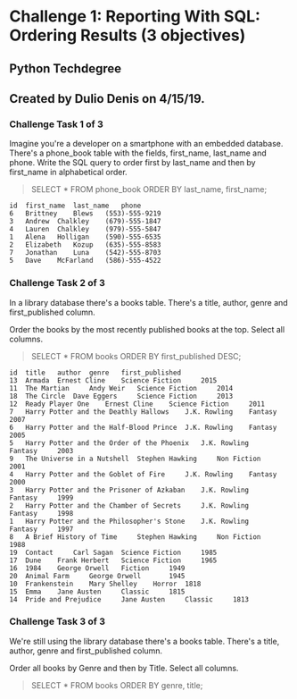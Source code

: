 # Challenge 1: Reporting With SQL: Ordering Results (3 objectives)
## Python Techdegree
## Created by Dulio Denis on 4/15/19.

### Challenge Task 1 of 3
Imagine you're a developer on a smartphone with an embedded database. There's a phone_book table with the fields, first_name, last_name and phone. Write the SQL query to order first by last_name and then by first_name in alphabetical order.

> SELECT * FROM phone_book ORDER BY last_name, first_name;
```
id 	first_name 	last_name 	phone
6 	Brittney 	Blews 	(553)-555-9219
3 	Andrew 	Chalkley 	(679)-555-1847
4 	Lauren 	Chalkley 	(979)-555-5847
1 	Alena 	Holligan 	(590)-555-6535
2 	Elizabeth 	Kozup 	(635)-555-8583
7 	Jonathan 	Luna 	(542)-555-8703
5 	Dave 	McFarland 	(586)-555-4522
```
### Challenge Task 2 of 3

In a library database there's a books table. There's a title, author, genre and first_published column.

Order the books by the most recently published books at the top. Select all columns.

> SELECT * FROM books ORDER BY first_published DESC;
```
id 	title 	author 	genre 	first_published
13 	Armada 	Ernest Cline 	Science Fiction 	2015
11 	The Martian 	Andy Weir 	Science Fiction 	2014
18 	The Circle 	Dave Eggers 	Science Fiction 	2013
12 	Ready Player One 	Ernest Cline 	Science Fiction 	2011
7 	Harry Potter and the Deathly Hallows 	J.K. Rowling 	Fantasy 	2007
6 	Harry Potter and the Half-Blood Prince 	J.K. Rowling 	Fantasy 	2005
5 	Harry Potter and the Order of the Phoenix 	J.K. Rowling 	Fantasy 	2003
9 	The Universe in a Nutshell 	Stephen Hawking 	Non Fiction 	2001
4 	Harry Potter and the Goblet of Fire 	J.K. Rowling 	Fantasy 	2000
3 	Harry Potter and the Prisoner of Azkaban 	J.K. Rowling 	Fantasy 	1999
2 	Harry Potter and the Chamber of Secrets 	J.K. Rowling 	Fantasy 	1998
1 	Harry Potter and the Philosopher's Stone 	J.K. Rowling 	Fantasy 	1997
8 	A Brief History of Time 	Stephen Hawking 	Non Fiction 	1988
19 	Contact 	Carl Sagan 	Science Fiction 	1985
17 	Dune 	Frank Herbert 	Science Fiction 	1965
16 	1984 	George Orwell 	Fiction 	1949
20 	Animal Farm 	George Orwell 		1945
10 	Frankenstein 	Mary Shelley 	Horror 	1818
15 	Emma 	Jane Austen 	Classic 	1815
14 	Pride and Prejudice 	Jane Austen 	Classic 	1813
```
### Challenge Task 3 of 3

We're still using the library database there's a books table. There's a title, author, genre and first_published column.

Order all books by Genre and then by Title. Select all columns.

> SELECT * FROM books ORDER BY genre, title;

